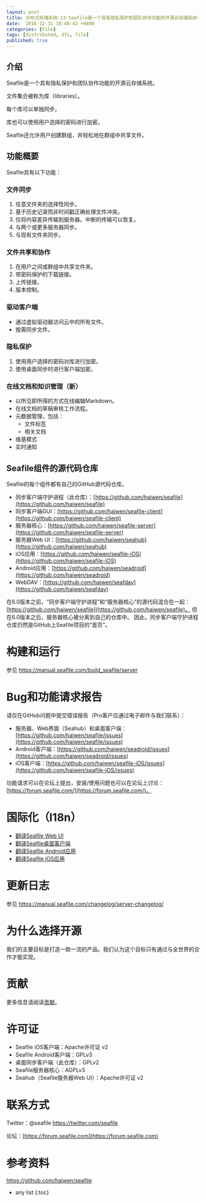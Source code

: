 ```yaml
---
layout: post
title: 分布式存储系统-13-Seafile是一个具有隐私保护和团队协作功能的开源云存储系统-01-intro 入门介绍
date:  2016-12-31 10:48:42 +0800
categories: [File]
tags: [distributed, dfs, file]
published: true
---
```




## 介绍 

Seafile是一个具有隐私保护和团队协作功能的开源云存储系统。

文件集合被称为库（libraries）。

每个库可以单独同步。

库也可以使用用户选择的密码进行加密。

Seafile还允许用户创建群组，并轻松地在群组中共享文件。

## 功能概要

Seafile具有以下功能：

### 文件同步

1. 任意文件夹的选择性同步。
2. 基于历史记录而非时间戳正确处理文件冲突。
3. 仅将内容差异传输到服务器。中断的传输可以恢复。
4. 与两个或更多服务器同步。
5. 与现有文件夹同步。

### 文件共享和协作

1. 在用户之间或群组中共享文件夹。
2. 带密码保护的下载链接。
3. 上传链接。
4. 版本控制。

### 驱动客户端

* 通过虚拟驱动器访问云中的所有文件。
* 按需同步文件。

### 隐私保护

1. 使用用户选择的密码对库进行加密。
2. 使用桌面同步时进行客户端加密。

### 在线文档和知识管理（新）

* 以所见即所得的方式在线编辑Markdown。
* 在线文档的草稿审核工作流程。
* 元数据管理，包括：
  * 文件标签
  * 相关文档
* 维基模式
* 实时通知

## Seafile组件的源代码仓库

Seafile的每个组件都有自己的GitHub源代码仓库。

* 同步客户端守护进程（此仓库）：[https://github.com/haiwen/seafile](https://github.com/haiwen/seafile) 
* 同步客户端GUI：[https://github.com/haiwen/seafile-client](https://github.com/haiwen/seafile-client) 
* 服务器核心：[https://github.com/haiwen/seafile-server](https://github.com/haiwen/seafile-server) 
* 服务器Web UI：[https://github.com/haiwen/seahub](https://github.com/haiwen/seahub) 
* iOS应用：[https://github.com/haiwen/seafile-iOS](https://github.com/haiwen/seafile-iOS) 
* Android应用：[https://github.com/haiwen/seadroid](https://github.com/haiwen/seadroid) 
* WebDAV：[https://github.com/haiwen/seafdav](https://github.com/haiwen/seafdav) 

在6.0版本之前，“同步客户端守护进程”和“服务器核心”的源代码混合在一起：[https://github.com/haiwen/seafile](https://github.com/haiwen/seafile)。
但在6.0版本之后，服务器核心被分离到自己的仓库中。
因此，同步客户端守护进程仓库仍然是GitHub上Seafile项目的“首页”。

构建和运行
=============

参见 <https://manual.seafile.com/build_seafile/server> 

Bug和功能请求报告
===============================

请仅在GitHub问题中提交错误报告（Pro客户应通过电子邮件与我们联系）：

* 服务器、Web界面（Seahub）和桌面客户端：[https://github.com/haiwen/seafile/issues](https://github.com/haiwen/seafile/issues) 
* Android客户端：[https://github.com/haiwen/seadroid/issues](https://github.com/haiwen/seadroid/issues) 
* iOS客户端：[https://github.com/haiwen/seafile-iOS/issues](https://github.com/haiwen/seafile-iOS/issues) 

功能请求可以在论坛上提出，安装/使用问题也可以在论坛上讨论：[https://forum.seafile.com/](https://forum.seafile.com/)。

国际化（I18n）
===========================

* [翻译Seafile Web UI](https://github.com/haiwen/seahub/?tab=readme-ov-file#internationalization-i18n) 
* [翻译Seafile桌面客户端](https://github.com/haiwen/seafile-client/#internationalization) 
* [翻译Seafile Android应用](https://github.com/haiwen/seadroid#internationalization) 
* [翻译Seafile iOS应用](https://github.com/haiwen/seafile-ios#internationalization-i18n) 

更新日志
===========

参见 <https://manual.seafile.com/changelog/server-changelog/> 

为什么选择开源
===============

我们的主要目标是打造一款一流的产品。我们认为这个目标只有通过与全世界的合作才能实现。

贡献
===========

更多信息请阅读[贡献](https://manual.seafile.com/contribution/)。

许可证
=======

- Seafile iOS客户端：Apache许可证 v2
- Seafile Android客户端：GPLv3
- 桌面同步客户端（此仓库）：GPLv2
- Seafile服务器核心：AGPLv3
- Seahub（Seafile服务器Web UI）：Apache许可证 v2

联系方式
=======

Twitter：@seafile <https://twitter.com/seafile> 

论坛：[https://forum.seafile.com](https://forum.seafile.com)

# 参考资料

https://github.com/haiwen/seafile

* any list
{:toc}